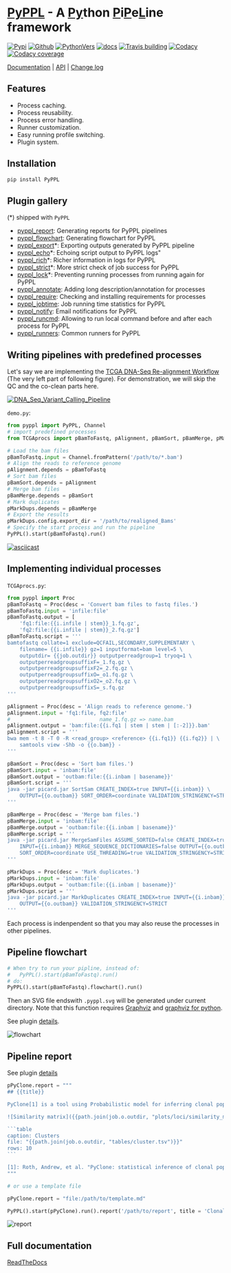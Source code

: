 # [PyPPL][3] - A [Py](#)thon [P](#)i[P](#)e[L](#)ine framework

[![Pypi][10]][18] [![Github][11]][3] [![PythonVers][14]][18] [![docs][19]][1] [![Travis building][5]][7] [![Codacy][4]][8] [![Codacy coverage][6]][8]

[Documentation][1] | [API][2] | [Change log][9]

<!-- toc -->
## Features
- Process caching.
- Process reusability.
- Process error handling.
- Runner customization.
- Easy running profile switching.
- Plugin system.

## Installation
```bash
pip install PyPPL
```

## Plugin gallery

(*) shipped with `PyPPL`

- [pyppl_report](https://github.com/pwwang/pyppl_report): Generating reports for PyPPL pipelines
- [pyppl_flowchart](https://github.com/pwwang/pyppl_flowchart): Generating flowchart for PyPPL
- [pyppl_export](https://github.com/pwwang/pyppl_export)*: Exporting outputs generated by PyPPL pipeline
- [pyppl_echo](https://github.com/pwwang/pyppl_echo)*: Echoing script output to PyPPL logs"
- [pyppl_rich](https://github.com/pwwang/pyppl_rich)*: Richer information in logs for PyPPL
- [pyppl_strict](https://github.com/pwwang/pyppl_strict)*: More strict check of job success for PyPPL
- [pyppl_lock](https://github.com/pwwang/pyppl_lock)*: Preventing running processes from running again for PyPPL
- [pyppl_annotate](https://github.com/pwwang/pyppl_annotate): Adding long description/annotation for processes
- [pyppl_require](https://github.com/pwwang/pyppl_require): Checking and installing requirements for processes
- [pyppl_jobtime](https://github.com/pwwang/pyppl_jobtime): Job running time statistics for PyPPL
- [pyppl_notify](https://github.com/pwwang/pyppl_notify): Email notifications for PyPPL
- [pyppl_runcmd](https://github.com/pwwang/pyppl_runcmd): Allowing to run local command before and after each process for PyPPL
- [pyppl_runners](https://github.com/pwwang/pyppl_runners): Common runners for PyPPL

## Writing pipelines with predefined processes
Let's say we are implementing the [TCGA DNA-Seq Re-alignment Workflow][16]
(The very left part of following figure).
For demonstration, we will skip the QC and the co-clean parts here.

[![DNA_Seq_Variant_Calling_Pipeline][15]][16]

`demo.py`:
```python
from pyppl import PyPPL, Channel
# import predefined processes
from TCGAprocs import pBamToFastq, pAlignment, pBamSort, pBamMerge, pMarkDups

# Load the bam files
pBamToFastq.input = Channel.fromPattern('/path/to/*.bam')
# Align the reads to reference genome
pAlignment.depends = pBamToFastq
# Sort bam files
pBamSort.depends = pAlignment
# Merge bam files
pBamMerge.depends = pBamSort
# Mark duplicates
pMarkDups.depends = pBamMerge
# Export the results
pMarkDups.config.export_dir = '/path/to/realigned_Bams'
# Specify the start process and run the pipeline
PyPPL().start(pBamToFastq).run()
```

[![asciicast][20]][21]

## Implementing individual processes
`TCGAprocs.py`:
```python
from pyppl import Proc
pBamToFastq = Proc(desc = 'Convert bam files to fastq files.')
pBamToFastq.input = 'infile:file'
pBamToFastq.output = [
    'fq1:file:{{i.infile | stem}}_1.fq.gz',
    'fq2:file:{{i.infile | stem}}_2.fq.gz']
pBamToFastq.script = '''
bamtofastq collate=1 exclude=QCFAIL,SECONDARY,SUPPLEMENTARY \
    filename= {{i.infile}} gz=1 inputformat=bam level=5 \
    outputdir= {{job.outdir}} outputperreadgroup=1 tryoq=1 \
    outputperreadgroupsuffixF=_1.fq.gz \
    outputperreadgroupsuffixF2=_2.fq.gz \
    outputperreadgroupsuffixO=_o1.fq.gz \
    outputperreadgroupsuffixO2=_o2.fq.gz \
    outputperreadgroupsuffixS=_s.fq.gz
'''

pAlignment = Proc(desc = 'Align reads to reference genome.')
pAlignment.input = 'fq1:file, fq2:file'
#                             name_1.fq.gz => name.bam
pAlignment.output = 'bam:file:{{i.fq1 | stem | stem | [:-2]}}.bam'
pAlignment.script = '''
bwa mem -t 8 -T 0 -R <read_group> <reference> {{i.fq1}} {{i.fq2}} | \
    samtools view -Shb -o {{o.bam}} -
'''

pBamSort = Proc(desc = 'Sort bam files.')
pBamSort.input = 'inbam:file'
pBamSort.output = 'outbam:file:{{i.inbam | basename}}'
pBamSort.script = '''
java -jar picard.jar SortSam CREATE_INDEX=true INPUT={{i.inbam}} \
    OUTPUT={{o.outbam}} SORT_ORDER=coordinate VALIDATION_STRINGENCY=STRICT
'''

pBamMerge = Proc(desc = 'Merge bam files.')
pBamMerge.input = 'inbam:file'
pBamMerge.output = 'outbam:file:{{i.inbam | basename}}'
pBamMerge.script = '''
java -jar picard.jar MergeSamFiles ASSUME_SORTED=false CREATE_INDEX=true \
    INPUT={{i.inbam}} MERGE_SEQUENCE_DICTIONARIES=false OUTPUT={{o.outbam}} \
    SORT_ORDER=coordinate USE_THREADING=true VALIDATION_STRINGENCY=STRICT
'''

pMarkDups = Proc(desc = 'Mark duplicates.')
pMarkDups.input = 'inbam:file'
pMarkDups.output = 'outbam:file:{{i.inbam | basename}}'
pMarkDups.script = '''
java -jar picard.jar MarkDuplicates CREATE_INDEX=true INPUT={{i.inbam}} \
    OUTPUT={{o.outbam}} VALIDATION_STRINGENCY=STRICT
'''
```

Each process is indenpendent so that you may also reuse the processes in other pipelines.

## Pipeline flowchart
```python
# When try to run your pipline, instead of:
#   PyPPL().start(pBamToFastq).run()
# do:
PyPPL().start(pBamToFastq).flowchart().run()
```
Then an SVG file endswith `.pyppl.svg` will be generated under current directory.
Note that this function requires [Graphviz][13] and [graphviz for python][12].

See plugin [details][22].

![flowchart][17]

## Pipeline report
See plugin [details][23]

````python
pPyClone.report = """
## {{title}}

PyClone[1] is a tool using Probabilistic model for inferring clonal population structure from deep NGS sequencing.

![Similarity matrix]({{path.join(job.o.outdir, "plots/loci/similarity_matrix.svg")}})

```table
caption: Clusters
file: "{{path.join(job.o.outdir, "tables/cluster.tsv")}}"
rows: 10
```

[1]: Roth, Andrew, et al. "PyClone: statistical inference of clonal population structure in cancer." Nature methods 11.4 (2014): 396.
"""

# or use a template file

pPyClone.report = "file:/path/to/template.md"
````

```python
PyPPL().start(pPyClone).run().report('/path/to/report', title = 'Clonality analysis using PyClone')
```

![report][24]

## Full documentation
[ReadTheDocs][1]


[1]: https://pyppl.readthedocs.io/en/latest/
[2]: https://pyppl.readthedocs.io/en/latest/api/
[3]: https://github.com/pwwang/pyppl/
[4]: https://img.shields.io/codacy/grade/a04aac445f384a8dbe47da19c779763f.svg?style=flat-square
[5]: https://img.shields.io/travis/pwwang/PyPPL.svg?style=flat-square
[6]: https://img.shields.io/codacy/coverage/a04aac445f384a8dbe47da19c779763f.svg?style=flat-square
[7]: https://travis-ci.org/pwwang/PyPPL
[8]: https://app.codacy.com/project/pwwang/PyPPL/dashboard
[9]: https://pyppl.readthedocs.io/en/latest/CHANGELOG/
[10]: https://img.shields.io/pypi/v/pyppl.svg?style=flat-square
[11]: https://img.shields.io/github/tag/pwwang/PyPPL.svg?style=flat-square
[12]: https://github.com/xflr6/graphviz
[13]: https://www.graphviz.org/
[14]: https://img.shields.io/pypi/pyversions/PyPPL.svg?style=flat-square
[15]: https://docs.gdc.cancer.gov/Data/Bioinformatics_Pipelines/images/dna-alignment-pipeline_0.png
[16]: https://docs.gdc.cancer.gov/Data/Bioinformatics_Pipelines/DNA_Seq_Variant_Calling_Pipeline/
[17]: https://raw.githubusercontent.com/pwwang/PyPPL/development/examples/demo/demo.pyppl.svg?sanitize=true
[18]: https://pypi.org/project/PyPPL/
[19]: https://img.shields.io/readthedocs/pyppl.svg?style=flat-square
[20]: https://asciinema.org/a/Uiz6Wdo1buGCGPFd89bWiZzwn.svg?sanitize=true
[21]: https://asciinema.org/a/Uiz6Wdo1buGCGPFd89bWiZzwn
[22]: https://github.com/pwwang/pyppl_flowchart
[23]: https://github.com/pwwang/pyppl_report
[24]: https://pyppl_report.readthedocs.io/en/latest/snapshot.png
